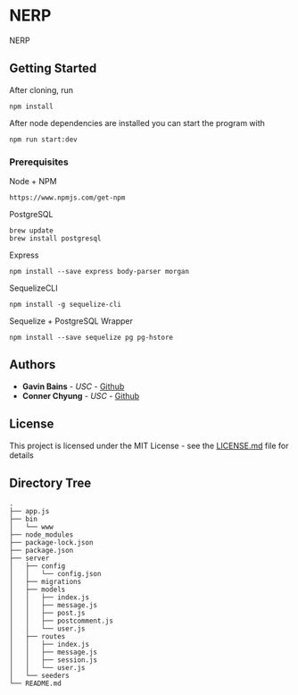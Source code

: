 # NERP

NERP

## Getting Started
After cloning, run
```
npm install
```
After node dependencies are installed you can start the program with
```
npm run start:dev
```

### Prerequisites

Node + NPM
```
https://www.npmjs.com/get-npm
```
PostgreSQL
```
brew update
brew install postgresql
```
Express
```
npm install --save express body-parser morgan
```
SequelizeCLI
```
npm install -g sequelize-cli
```
Sequelize + PostgreSQL Wrapper
```
npm install --save sequelize pg pg-hstore
```

## Authors

* **Gavin Bains** - *USC* - [Github](https://github.com/gbains8172)
* **Conner Chyung** - *USC* - [Github](https://github.com/cchyung)

## License

This project is licensed under the MIT License - see the [LICENSE.md](LICENSE.md) file for details

## Directory Tree
```
.
├── app.js
├── bin
│   └── www
├── node_modules
├── package-lock.json
├── package.json
├── server
│   ├── config
│   │   └── config.json
│   ├── migrations
│   ├── models
│   │   ├── index.js
│   │   ├── message.js
│   │   ├── post.js
│   │   ├── postcomment.js
│   │   └── user.js
│   ├── routes
│   │   ├── index.js
│   │   ├── message.js
│   │   ├── session.js
│   │   └── user.js
│   └── seeders
└── README.md
```
